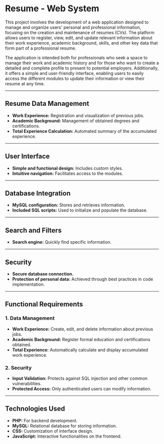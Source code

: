 # Resume - Web System  

This project involves the development of a web application designed to manage and organize users' personal and professional information, focusing on the creation and maintenance of resumes (CVs). The platform allows users to register, view, edit, and update relevant information about their work experience, academic background, skills, and other key data that form part of a professional resume.  

The application is intended both for professionals who seek a space to manage their work and academic history and for those who want to create a detailed and complete profile to present to potential employers. Additionally, it offers a simple and user-friendly interface, enabling users to easily access the different modules to update their information or view their resume at any time.  

---

## Resume Data Management  

- **Work Experience:** Registration and visualization of previous jobs.  
- **Academic Background:** Management of obtained degrees and certifications.  
- **Total Experience Calculation:** Automated summary of the accumulated experience.  

---

## User Interface  

- **Simple and functional design:** Includes custom styles.  
- **Intuitive navigation:** Facilitates access to the modules.  

---

## Database Integration  

- **MySQL configuration:** Stores and retrieves information.  
- **Included SQL scripts:** Used to initialize and populate the database.  

---

## Search and Filters  

- **Search engine:** Quickly find specific information.  

---

## Security  

- **Secure database connection.**  
- **Protection of personal data:** Achieved through best practices in code implementation.  

---

## Functional Requirements  

### 1. Data Management  
- **Work Experience:** Create, edit, and delete information about previous jobs.  
- **Academic Background:** Register formal education and certifications obtained.  
- **Total Experience:** Automatically calculate and display accumulated work experience.  

### 2. Security  
- **Input Validation:** Protects against SQL injection and other common vulnerabilities.  
- **Protected Access:** Only authenticated users can modify information.  

---

## Technologies Used  

- **PHP:** For backend development.  
- **MySQL:** Relational database for storing information.  
- **CSS:** Customization of interface design.  
- **JavaScript:** Interactive functionalities on the frontend.  
